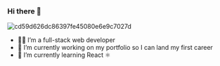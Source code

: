 ### Hi there 👋
![cd59d626dc86397fe45080e6e9c7027d](https://github.com/FawziElZein/FawziElZein/assets/56543752/07b224fc-10e0-44df-9ce7-495ccc1c6d38)

- :man_technologist: I’m a full-stack web developer
- 🔭 I’m currently working on my portfolio so I can land my first career
- 🌱 I’m currently learning React ⚛️
<!--
**FawziElZein/FawziElZein** is a ✨ _special_ ✨ repository because its `README.md` (this file) appears on your GitHub profile.

Here are some ideas to get you started:

- 🔭 I’m currently working on ...
- 🌱 I’m currently learning ...
- 👯 I’m looking to collaborate on ...
- 🤔 I’m looking for help with ...
- 💬 Ask me about ...
- 📫 How to reach me: ...
- 😄 Pronouns: ...
- ⚡ Fun fact: ...
-->
